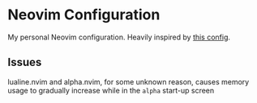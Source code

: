 # Neovim Configuration
My personal Neovim configuration.
Heavily inspired by [this config](https://github.com/ChristianChiarulli/nvim).

## Issues
lualine.nvim and alpha.nvim, for some unknown reason, causes memory usage to gradually increase while in the `alpha` start-up screen
